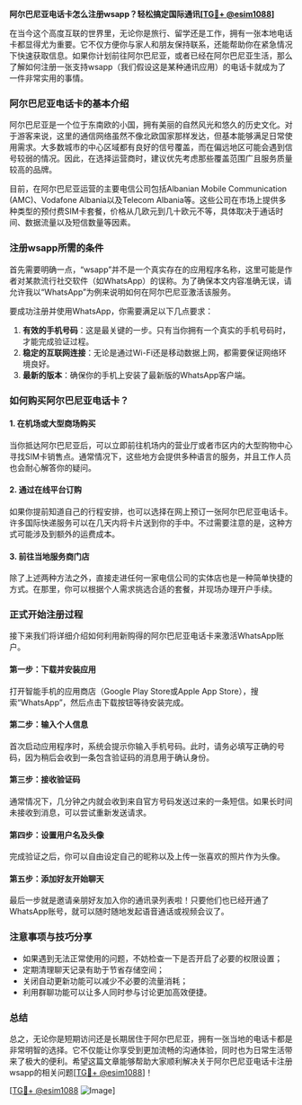 **阿尔巴尼亚电话卡怎么注册wsapp？轻松搞定国际通讯[[TG💪+ @esim1088](https://t.me/s/esim1088)]**

在当今这个高度互联的世界里，无论你是旅行、留学还是工作，拥有一张本地电话卡都显得尤为重要。它不仅方便你与家人和朋友保持联系，还能帮助你在紧急情况下快速获取信息。如果你计划前往阿尔巴尼亚，或者已经在阿尔巴尼亚生活，那么了解如何注册一张支持wsapp（我们假设这是某种通讯应用）的电话卡就成为了一件非常实用的事情。

### 阿尔巴尼亚电话卡的基本介绍

阿尔巴尼亚是一个位于东南欧的小国，拥有美丽的自然风光和悠久的历史文化。对于游客来说，这里的通信网络虽然不像北欧国家那样发达，但基本能够满足日常使用需求。大多数城市的中心区域都有良好的信号覆盖，而在偏远地区可能会遇到信号较弱的情况。因此，在选择运营商时，建议优先考虑那些覆盖范围广且服务质量较高的品牌。

目前，在阿尔巴尼亚运营的主要电信公司包括Albanian Mobile Communication (AMC)、Vodafone Albania以及Telecom Albania等。这些公司在市场上提供多种类型的预付费SIM卡套餐，价格从几欧元到几十欧元不等，具体取决于通话时间、数据流量以及短信数量等因素。

### 注册wsapp所需的条件

首先需要明确一点，“wsapp”并不是一个真实存在的应用程序名称，这里可能是作者对某款流行社交软件（如WhatsApp）的误称。为了确保本文内容准确无误，请允许我以“WhatsApp”为例来说明如何在阿尔巴尼亚激活该服务。

要成功注册并使用WhatsApp，你需要满足以下几点要求：

1. **有效的手机号码**：这是最关键的一步。只有当你拥有一个真实的手机号码时，才能完成验证过程。
2. **稳定的互联网连接**：无论是通过Wi-Fi还是移动数据上网，都需要保证网络环境良好。
3. **最新的版本**：确保你的手机上安装了最新版的WhatsApp客户端。

### 如何购买阿尔巴尼亚电话卡？

#### 1. 在机场或大型商场购买
当你抵达阿尔巴尼亚后，可以立即前往机场内的营业厅或者市区内的大型购物中心寻找SIM卡销售点。通常情况下，这些地方会提供多种语言的服务，并且工作人员也会耐心解答你的疑问。

#### 2. 通过在线平台订购
如果你提前知道自己的行程安排，也可以选择在网上预订一张阿尔巴尼亚电话卡。许多国际快递服务可以在几天内将卡片送到你的手中。不过需要注意的是，这种方式可能涉及到额外的运费成本。

#### 3. 前往当地服务商门店
除了上述两种方法之外，直接走进任何一家电信公司的实体店也是一种简单快捷的方式。在那里，你可以根据个人需求挑选合适的套餐，并现场办理开户手续。

### 正式开始注册过程

接下来我们将详细介绍如何利用新购得的阿尔巴尼亚电话卡来激活WhatsApp账户。

#### 第一步：下载并安装应用
打开智能手机的应用商店（Google Play Store或Apple App Store），搜索“WhatsApp”，然后点击下载按钮等待安装完成。

#### 第二步：输入个人信息
首次启动应用程序时，系统会提示你输入手机号码。此时，请务必填写正确的号码，因为稍后会收到一条包含验证码的消息用于确认身份。

#### 第三步：接收验证码
通常情况下，几分钟之内就会收到来自官方号码发送过来的一条短信。如果长时间未接收到消息，可以尝试重新发送请求。

#### 第四步：设置用户名及头像
完成验证之后，你可以自由设定自己的昵称以及上传一张喜欢的照片作为头像。

#### 第五步：添加好友开始聊天
最后一步就是邀请亲朋好友加入你的通讯录列表啦！只要他们也已经开通了WhatsApp账号，就可以随时随地发起语音通话或视频会议了。

### 注意事项与技巧分享

- 如果遇到无法正常使用的问题，不妨检查一下是否开启了必要的权限设置；
- 定期清理聊天记录有助于节省存储空间；
- 关闭自动更新功能可以减少不必要的流量消耗；
- 利用群聊功能可以让多人同时参与讨论更加高效便捷。

### 总结

总之，无论你是短期访问还是长期居住于阿尔巴尼亚，拥有一张当地的电话卡都是非常明智的选择。它不仅能让你享受到更加流畅的沟通体验，同时也为日常生活带来了极大的便利。希望这篇文章能够帮助大家顺利解决关于阿尔巴尼亚电话卡注册wsapp的相关问题[[TG💪+ @esim1088](https://t.me/s/esim1088)]！

[[TG💪+ @esim1088](https://t.me/s/esim1088) ![Image](https://i.postimg.cc/4NQfJmqS/Snipaste-2025-05-13-00-14-12.png)]